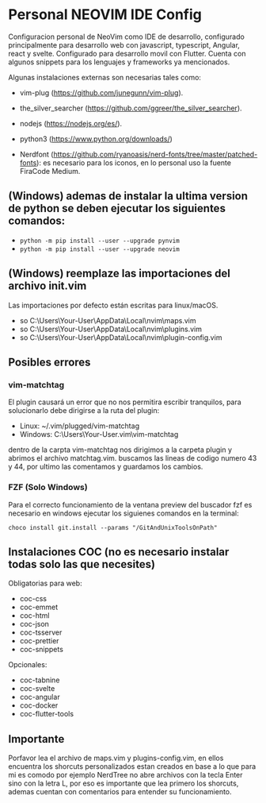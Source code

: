 # Personal NEOVIM IDE Config
Configuracion personal de NeoVim como IDE de desarrollo, configurado principalmente para desarrollo web con javascript, typescript, Angular, react y svelte. Configurado para desarrollo movil con Flutter. Cuenta con algunos snippets para los lenguajes y frameworks ya mencionados.

Algunas instalaciones externas son necesarias tales como:

- vim-plug (https://github.com/junegunn/vim-plug).

- the_silver_searcher (https://github.com/ggreer/the_silver_searcher).

- nodejs (https://nodejs.org/es/).

- python3 (https://www.python.org/downloads/)

- Nerdfont (https://github.com/ryanoasis/nerd-fonts/tree/master/patched-fonts): es necesario para los iconos, en lo personal uso la fuente FiraCode Medium.
  
  
## (Windows) ademas de instalar la ultima version de python se deben ejecutar los siguientes comandos:

- ```python -m pip install --user --upgrade pynvim```
- ```python -m pip install --user --upgrade neovim```


## (Windows) reemplaze las importaciones del archivo init.vim

Las importaciones por defecto están escritas para linux/macOS.

- so C:\Users\Your-User\AppData\Local\nvim\maps.vim
- so C:\Users\Your-User\AppData\Local\nvim\plugins.vim
- so C:\Users\Your-User\AppData\Local\nvim\plugin-config.vim

## Posibles errores

### vim-matchtag
El plugin causará un error que no nos permitira escribir tranquilos, para solucionarlo debe dirigirse a la ruta del plugin:

- Linux: ~/.vim/plugged/vim-matchtag
- Windows: C:\Users\Your-User\.vim\vim-matchtag

dentro de la carpta vim-matchtag nos dirigimos a la carpeta plugin y abrimos el archivo matchtag.vim. buscamos las lineas de codigo numero 43 y 44, por ultimo las comentamos y guardamos los cambios.


### FZF (Solo Windows)

Para el correcto funcionamiento de la ventana preview del buscador fzf es necesario en windows ejecutar los siguienes comandos en la terminal:

```choco install git.install --params "/GitAndUnixToolsOnPath"```


## Instalaciones COC (no es necesario instalar todas solo las que necesites)

Obligatorias para web:
- coc-css
- coc-emmet
- coc-html
- coc-json
- coc-tsserver
- coc-prettier
- coc-snippets

Opcionales:
- coc-tabnine
- coc-svelte
- coc-angular
- coc-docker
- coc-flutter-tools



## Importante

Porfavor lea el archivo de maps.vim y plugins-config.vim, en ellos encuentra los shorcuts personalizados estan creados en base a lo que para mi es comodo
por ejemplo NerdTree no abre archivos con la tecla Enter sino con la letra L, por eso es importante que lea primero los shorcuts, ademas cuentan con comentarios para entender su funcionamiento.
